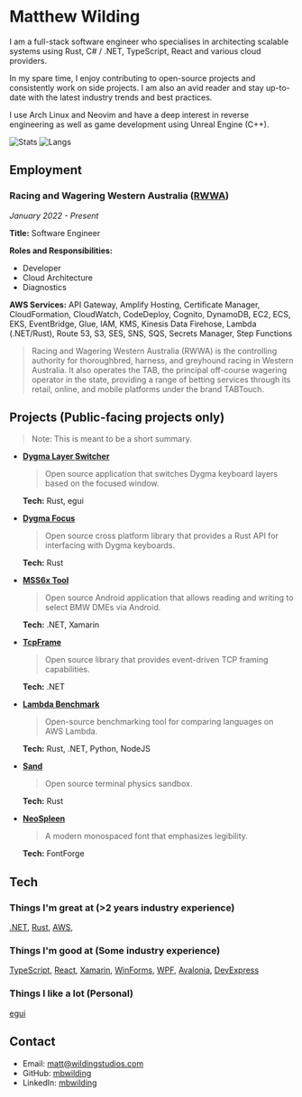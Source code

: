 # Matthew Wilding

I am a full-stack software engineer who specialises in architecting scalable systems using Rust, C# / .NET, TypeScript, React and various cloud providers.

In my spare time, I enjoy contributing to open-source projects and consistently work on side projects. I am also an avid reader and stay up-to-date with the latest industry trends and best practices.

I use Arch Linux and Neovim and have a deep interest in reverse engineering as well as game development using Unreal Engine (C++).

![Stats](https://github-readme-stats.vercel.app/api?username=mbwilding&show_icons=true&theme=tokyonight&hide_border=true)
![Langs](https://github-readme-stats.vercel.app/api/top-langs/?username=mbwilding&layout=donut&theme=tokyonight&hide_border=true)

## Employment

### Racing and Wagering Western Australia ([RWWA](https://www.rwwa.com.au))

*January 2022 - Present*

**Title:** Software Engineer

**Roles and Responsibilities:**
- Developer
- Cloud Architecture
- Diagnostics

**AWS Services:** API Gateway, Amplify Hosting, Certificate Manager, CloudFormation, CloudWatch, CodeDeploy, Cognito, DynamoDB, EC2, ECS, EKS, EventBridge, Glue, IAM, KMS, Kinesis Data Firehose, Lambda (.NET/Rust), Route 53, S3, SES, SNS, SQS, Secrets Manager, Step Functions

> Racing and Wagering Western Australia (RWWA) is the controlling authority for thoroughbred, harness, and greyhound racing in Western Australia. It also operates the TAB, the principal off-course wagering operator in the state, providing a range of betting services through its retail, online, and mobile platforms under the brand TABTouch.

## Projects (Public-facing projects only)

> Note: This is meant to be a short summary.

- **[Dygma Layer Switcher](https://github.com/mbwilding/dygma-layer-switcher)**
    > Open source application that switches Dygma keyboard layers based on the focused window.

    **Tech:** Rust, egui

- **[Dygma Focus](https://crates.io/crates/dygma_focus)**
    > Open source cross platform library that provides a Rust API for interfacing with Dygma keyboards.

    **Tech:** Rust

- **[MSS6x Tool](https://play.google.com/store/apps/details?id=com.argentraceworx.mss6xfree)**
    > Open source Android application that allows reading and writing to select BMW DMEs via Android.

    **Tech:** .NET, Xamarin

- **[TcpFrame](https://www.nuget.org/packages/TcpFrame)**
    > Open source library that provides event-driven TCP framing capabilities.

    **Tech:** .NET

- **[Lambda Benchmark](https://mbwilding.github.io/lambda-benchmark)**
    > Open-source benchmarking tool for comparing languages on AWS Lambda.

    **Tech:** Rust, .NET, Python, NodeJS

- **[Sand](https://github.com/mbwilding/sand)**
    > Open source terminal physics sandbox.

    **Tech:** Rust

- **[NeoSpleen](https://github.com/mbwilding/NeoSpleen)**
    > A modern monospaced font that emphasizes legibility.

    **Tech:** FontForge

## Tech

### Things I'm great at (>2 years industry experience)

[.NET](https://dotnet.microsoft.com), [Rust](https://www.rust-lang.org), [AWS](https://aws.amazon.com),

### Things I'm good at (Some industry experience)

[TypeScript](https://www.typescriptlang.org), [React](https://react.dev), [Xamarin](https://dotnet.microsoft.com/en-us/apps/xamarin), [WinForms](https://learn.microsoft.com/en-us/dotnet/desktop/winforms), [WPF](https://learn.microsoft.com/en-us/dotnet/desktop/wpf), [Avalonia](https://avaloniaui.net), [DevExpress](https://www.devexpress.com)

### Things I like a lot (Personal)

[egui](https://github.com/emilk/egui)

## Contact

- Email: <matt@wildingstudios.com>
- GitHub: [mbwilding](http://github.com/mbwilding)
- LinkedIn: [mbwilding](https://www.linkedin.com/in/mbwilding)
